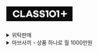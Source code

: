 [![Class 101](https://github.com/chris0825/SmartStore/blob/main/Class%20101/class%20101.png)](https://class101.net/ko)
============================

<details>
<summary> 위탁판매 </summary>
  
| Chapter | Title |
|:-:|:-:|
| 2 | [판매상품 등록하기](https://github.com/chris0825/SmartStore/blob/main/Class%20101/wetak/Chapter%2002.md) |
| 3 | [업무 프로세스](https://github.com/chris0825/SmartStore/blob/main/Class%20101/wetak/Chapter%2003.md) |
| 4 | [상품 관리 방법 알아보기](https://github.com/chris0825/SmartStore/blob/main/Class%20101/wetak/Chapter%2004.md) |
| 5 | [매출 전략](https://github.com/chris0825/SmartStore/blob/main/Class%20101/wetak/Chapter%2005.md) |
| 6 | [사업 중심잡기](https://github.com/chris0825/SmartStore/blob/main/Class%20101/wetak/Chapter%2006.md) |
</details>

<details>
<summary> 마브사끼 - 상품 하나로 월 1000만원 </summary>
  
| Chapter | Title |
|:-:|:-:|
| 1 | [작은 기업에게 적합한 온라인 마케팅 전략](https://github.com/chris0825/SmartStore/blob/main/Class%20101/Mavsaki/Chapter%2001.md) |
| 2 | [누구에게 무엇이 필요한가(상품 분석)](https://github.com/chris0825/SmartStore/blob/main/Class%20101/Mavsaki/Chapter%2002.md) |
| 3 | [초보자를 위한 스마트스토어 30분 속성 강의](https://github.com/chris0825/SmartStore/blob/main/Class%20101/Mavsaki/Chapter%2003.md) |
| 4 | [실제 사례로 알아보는 스마트스토어 상위노출 노하우](https://github.com/chris0825/SmartStore/blob/main/Class%20101/Mavsaki/Chapter%2004.md) |
| 5 | [구매 전환율 200% 높이는 상세 페이지 구성과 노하우](https://github.com/chris0825/SmartStore/blob/main/Class%20101/Mavsaki/Chapter%2005.md) |
| 6 | [상품 키워드 정하는 방법](https://github.com/chris0825/SmartStore/blob/main/Class%20101/Mavsaki/Chapter%2006.md) |
| 7 | [SEO 최적화에 맞춘 상품 등록하기](https://github.com/chris0825/SmartStore/blob/main/Class%20101/Mavsaki/Chapter%2007.md) |
| 8 | [100% 상위 노출 시키는 방법](https://github.com/chris0825/SmartStore/blob/main/Class%20101/Mavsaki/Chapter%2008.md) |
  
</details>
